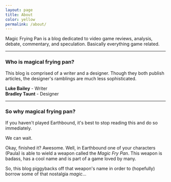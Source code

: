 ```yaml
---
layout: page
title: About
color: yellow
permalink: /about/
---
```


Magic Frying Pan is a blog dedicated to video game reviews, analysis, debate, commentary, and speculation. Basically everything game related.

---

### Who is magical frying pan?

This blog is comprised of a writer and a designer. Though they both publish articles, the designer's ramblings are much less sophisticated.

**Luke Bailey** - Writer <br>
**Bradley Taunt** - Designer

---

### So why magical frying pan?

If you haven't played Earthbound, it's best to stop reading this and do so immediately.

We can wait.

Okay, finished it? Awesome. Well, in Earthbound one of your characters (Paula) is able to wield a weapon called the _Magic Fry Pan_. This weapon is badass, has a cool name and is part of a game loved by many.

So, this blog piggybacks off that weapon's name in order to (hopefully) borrow some of that nostalgia _magic_...
